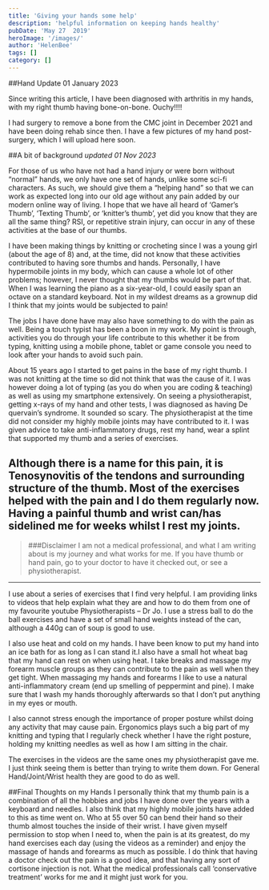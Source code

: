 ```yaml
---
title: 'Giving your hands some help'
description: 'helpful information on keeping hands healthy'
pubDate: 'May 27  2019'
heroImage: '/images/'
author: 'HelenBee'
tags: []
category: []
---
```



##Hand Update
01 January 2023

Since writing this article, I have been diagnosed with arthritis in my hands, with my right thumb having bone-on-bone. Ouchy!!!!

I had surgery to remove a bone from the CMC joint in December 2021 and have been doing rehab since then. I have a few pictures of my hand post-surgery, which I will upload here soon.

##A bit of background
*updated 01 Nov 2023*

For those of us who have not had a hand injury or were born without “normal” hands, we only have one set of hands, unlike some sci-fi characters. As such, we should give them a “helping hand” so that we can work as expected long into our old age without any pain added by our modern online way of living. I hope that we have all heard of ‘Gamer’s Thumb’, ‘Texting Thumb’, or ‘knitter’s thumb’, yet did you know that they are all the same thing? RSI, or repetitive strain injury, can occur in any of these activities at the base of our thumbs.

I have been making things by knitting or crocheting since I was a young girl (about the age of 8) and, at the time, did not know that these activities contributed to having sore thumbs and hands. Personally, I have hypermobile joints in my body, which can cause a whole lot of other problems; however, I never thought that my thumbs would be part of that. When I was learning the piano as a six-year-old, I could easily span an octave on a standard keyboard. Not in my wildest dreams as a grownup did I think that my joints would be subjected to pain!

The jobs I have done have may also have something to do with the pain as well. Being a touch typist has been a boon in my work. My point is through, activities you do through your life contribute to this whether it be from typing, knitting using a mobile phone, tablet or game console you need to look after your hands to avoid such pain.

About 15 years ago I started to get pains in the base of my right thumb. I was not knitting at the time so did not think that was the cause of it. I was however doing a lot of typing (as you do when you are coding & teaching) as well as using my smartphone extensively. On seeing a physiotherapist, getting x-rays of my hand and other tests, I was diagnosed as having De quervain’s syndrome.  It sounded so scary. The physiotherapist at the time did not consider my highly mobile joints may have contributed to it. I was given advice to take anti-inflammatory drugs, rest my hand, wear a splint that supported my thumb and a series of exercises.

Although there is a name for this pain, it is Tenosynovitis of the tendons and surrounding structure of the thumb. Most of the exercises helped with the pain and I do them regularly now. Having a painful thumb and wrist can/has sidelined me for weeks whilst I rest my joints.
---
>###Disclaimer
>I am not a medical professional, and what I am writing about is my journey and what works for me. If you have thumb or hand pain, go to your doctor to have it checked out, or see a physiotherapist.
---
I use about a series of exercises that I find very helpful. I am providing links to videos that help explain what they are and how to do them from one of my favourite youtube Physiotherapists – Dr Jo. I use a stress ball to do the ball exercises and have a set of small hand weights instead of the can, although a 440g can of soup is good to use. 

I also use heat and cold on my hands. I have been know to put my hand into an ice bath for as long as I can stand it.I also have a small hot wheat bag that my hand can rest on when using heat. I take breaks and massage my forearm muscle groups as they can contribute to the pain as well when they get tight. When massaging my hands and forearms I like to use a natural anti-inflammatory cream (end up smelling of peppermint and pine). I make sure that I wash my hands thoroughly afterwards so that I don’t put anything in my eyes or mouth.

I also cannot stress enough the importance of proper posture whilst doing any activity that may cause pain. Ergonomics plays such a big part of my knitting and typing that I regularly check whether I have the right posture, holding my knitting needles as well as how I am sitting in the chair.

The exercises in the videos are the same ones my physiotherapist gave me. I just think seeing them is better than trying to write them down. For General Hand/Joint/Wrist health they are good to do as well.


##Final Thoughts on my Hands
I personally think that my thumb pain is a combination of all the hobbies and jobs I have done over the years with a keyboard and needles. I also think that my highly mobile joints have added to this as time went on. Who at 55 over 50 can bend their hand so their thumb almost touches the inside of their wrist.
I have given myself permission to stop when I need to, when the pain is at its greatest, do my hand exercises each day (using the videos as a reminder) and enjoy the massage of hands and forearms as much as possible.
I do think that having a doctor check out the pain is a good idea, and that having any sort of cortisone injection is not. What the medical professionals call ‘conservative treatment’ works for me and it might just work for you.